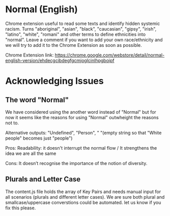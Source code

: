 # Normal (English)
Chrome extension useful to read some texts and identify hidden systemic racism. Turns "aboriginal", "asian", "black", "caucasian", "gipsy", "irish", "latino", "white", "romani" and other terms to define ethnicities into "normal". Leave a comment if you want to add your own race/ethnicity and we will try to add it to the Chrome Extension as soon as possible.

Chrome Extension link: https://chrome.google.com/webstore/detail/normal-english-version/ehdecgcibdegfgcmjoglcinlhpgboipf

# Acknowledging Issues
## The word "Normal"
We have considered using the another word instead of "Normal" but for now it seems like the reasons for using "Normal" outwheight the reasons not to.

Alternative outputs: "Undefined", "Person", " "(empty string so that "White people" becomes just "people")

Pros: 
Readability: it doesn't interrupt the normal flow / It strengthens the idea we are all the same

Cons: 
It doesn’t recognise the importance of the notion of diversity. 

## Plurals and Letter Case 
The content.js file holds the array of Key Pairs and needs manual input for all scenarios (plurals and different letter cases). We are sure both plural and smallcase/uppercase converstions could be automated. let us know if you  fix this please.


